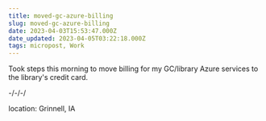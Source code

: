 ```yaml
---
title: moved-gc-azure-billing
slug: moved-gc-azure-billing
date: 2023-04-03T15:53:47.000Z
date_updated: 2023-04-05T03:22:18.000Z
tags: micropost, Work
---
```


Took steps this morning to move billing for my GC/library Azure services to the library's credit card.

-/-/-/

location: Grinnell, IA
